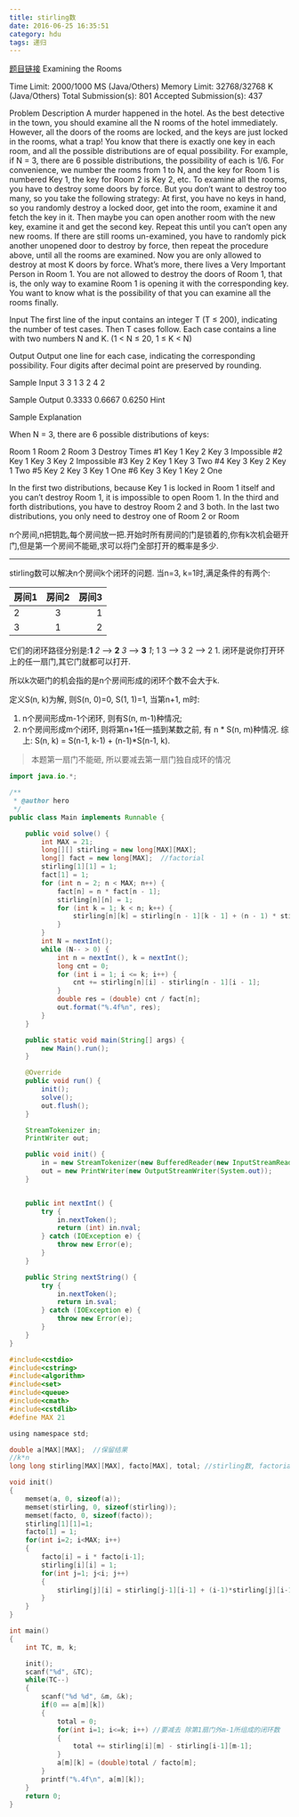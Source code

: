 ```yaml
---
title: stirling数
date: 2016-06-25 16:35:51
category: hdu
tags: 递归
---
```

[题目链接](http://acm.hdu.edu.cn/game/entry/problem/show.php?chapterid=2&sectionid=2&problemid=11)
Examining the Rooms

Time Limit: 2000/1000 MS (Java/Others) Memory Limit: 32768/32768 K (Java/Others)
Total Submission(s): 801 Accepted Submission(s): 437

Problem Description
A murder happened in the hotel. As the best detective in the town, you should examine all the N rooms of the hotel immediately. However, all the doors of the rooms are locked, and the keys are just locked in the rooms, what a trap! You know that there is exactly one key in each room, and all the possible distributions are of equal possibility. For example, if N = 3, there are 6 possible distributions, the possibility of each is 1/6. For convenience, we number the rooms from 1 to N, and the key for Room 1 is numbered Key 1, the key for Room 2 is Key 2, etc.
To examine all the rooms, you have to destroy some doors by force. But you don’t want to destroy too many, so you take the following strategy: At first, you have no keys in hand, so you randomly destroy a locked door, get into the room, examine it and fetch the key in it. Then maybe you can open another room with the new key, examine it and get the second key. Repeat this until you can’t open any new rooms. If there are still rooms un-examined, you have to randomly pick another unopened door to destroy by force, then repeat the procedure above, until all the rooms are examined.
Now you are only allowed to destroy at most K doors by force. What’s more, there lives a Very Important Person in Room 1. You are not allowed to destroy the doors of Room 1, that is, the only way to examine Room 1 is opening it with the corresponding key. You want to know what is the possibility of that you can examine all the rooms finally.
 

Input
The first line of the input contains an integer T (T ≤ 200), indicating the number of test cases. Then T cases follow. Each case contains a line with two numbers N and K. (1 < N ≤ 20, 1 ≤ K < N)
 

Output
Output one line for each case, indicating the corresponding possibility. Four digits after decimal point are preserved by rounding.
 

Sample Input
3
3 1
3 2
4 2
 

Sample Output
0.3333
0.6667
0.6250
Hint

Sample Explanation

When N = 3, there are 6 possible distributions of keys:

  Room 1	Room 2	Room 3	Destroy Times
\#1	Key 1	Key 2	Key 3	Impossible
\#2	Key 1	Key 3	Key 2	Impossible
\#3	Key 2	Key 1	Key 3	Two
\#4	Key 3	Key 2	Key 1	Two
\#5	Key 2	Key 3	Key 1	One
\#6	Key 3	Key 1	Key 2	One

In the first two distributions, because Key 1 is locked in Room 1 itself and you can’t destroy Room 1, it is impossible to open Room 1. 
In the third and forth distributions, you have to destroy Room 2 and 3 both. In the last two distributions, you only need to destroy one of Room 2 or Room 

n个房间,n把钥匙,每个房间放一把.开始时所有房间的门是锁着的,你有k次机会砸开门,但是第一个房间不能砸,求可以将门全部打开的概率是多少.
<hr />

stirling数可以解决n个房间k个闭环的问题.
当n=3, k=1时,满足条件的有两个:

|房间1|房间2|房间3
|-------|:---------:|--------:
|2|3|1
|3|1|2

它们的闭环路径分别是:**1** *2* --> **2** *3* --> **3** *1*; 1 3 --> 3 2 --> 2 1.
闭环是说你打开环上的任一扇门,其它门就都可以打开.

所以k次砸门的机会指的是n个房间形成的闭环个数不会大于k.

定义S(n, k)为解, 则S(n, 0)=0, S(1, 1)=1,
当第n+1, m时:
1. n个房间形成m-1个闭环, 则有S(n, m-1)种情况;
2. n个房间形成m个闭环, 则将第n+1任一插到某数之前, 有 n * S(n, m)种情况.
综上: S(n, k) = S(n-1, k-1) + (n-1)*S(n-1, k).

> 本题第一扇门不能砸, 所以要减去第一扇门独自成环的情况

```java
import java.io.*;

/**
 * @author hero
 */
public class Main implements Runnable {

    public void solve() {
        int MAX = 21;
        long[][] stirling = new long[MAX][MAX];
        long[] fact = new long[MAX];  //factorial
        stirling[1][1] = 1;
        fact[1] = 1;
        for (int n = 2; n < MAX; n++) {
            fact[n] = n * fact[n - 1];
            stirling[n][n] = 1;
            for (int k = 1; k < n; k++) {
                stirling[n][k] = stirling[n - 1][k - 1] + (n - 1) * stirling[n - 1][k];
            }
        }
        int N = nextInt();
        while (N-- > 0) {
            int n = nextInt(), k = nextInt();
            long cnt = 0;
            for (int i = 1; i <= k; i++) {
                cnt += stirling[n][i] - stirling[n - 1][i - 1];
            }
            double res = (double) cnt / fact[n];
            out.format("%.4f%n", res);
        }
    }

    public static void main(String[] args) {
        new Main().run();
    }

    @Override
    public void run() {
        init();
        solve();
        out.flush();
    }

    StreamTokenizer in;
    PrintWriter out;

    public void init() {
        in = new StreamTokenizer(new BufferedReader(new InputStreamReader(System.in)));
        out = new PrintWriter(new OutputStreamWriter(System.out));
    }


    public int nextInt() {
        try {
            in.nextToken();
            return (int) in.nval;
        } catch (IOException e) {
            throw new Error(e);
        }
    }

    public String nextString() {
        try {
            in.nextToken();
            return in.sval;
        } catch (IOException e) {
            throw new Error(e);
        }
    }
}

```

```c
#include<cstdio>
#include<cstring>
#include<algorithm>
#include<set>
#include<queue>
#include<cmath>
#include<cstdlib>
#define MAX 21

using namespace std;

double a[MAX][MAX];  //保留结果
//k*n
long long stirling[MAX][MAX], facto[MAX], total; //stirling数, factorial阶乘

void init()
{
    memset(a, 0, sizeof(a));
    memset(stirling, 0, sizeof(stirling));
    memset(facto, 0, sizeof(facto));
    stirling[1][1]=1;
    facto[1] = 1;
    for(int i=2; i<MAX; i++)
    {
        facto[i] = i * facto[i-1];
        stirling[i][i] = 1;
        for(int j=1; j<i; j++)
        {
            stirling[j][i] = stirling[j-1][i-1] + (i-1)*stirling[j][i-1];
        }
    }
}

int main()
{
    int TC, m, k;

    init();
    scanf("%d", &TC);
    while(TC--)
    {
        scanf("%d %d", &m, &k);
        if(0 == a[m][k])
        {
            total = 0;
            for(int i=1; i<=k; i++) //要减去 除第1扇门外m-1所组成的闭环数
            {
                total += stirling[i][m] - stirling[i-1][m-1];
            }
            a[m][k] = (double)total / facto[m];
        }
        printf("%.4f\n", a[m][k]);
    }
    return 0;
}

``` 